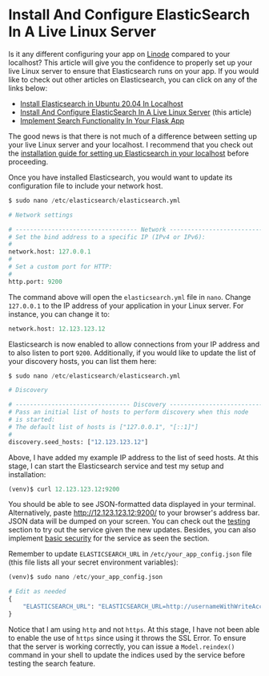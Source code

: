# Install And Configure ElasticSearch In A Live Linux Server

Is it any different configuring your app on [Linode](https://linode.gvw92c.net/15oBBg) compared to your localhost? This article will give you the confidence to properly set up your live Linux server to ensure that Elasticsearch runs on your app. If you would like to check out other articles on Elasticsearch, you can click on any of the links below:

- [Install Elasticsearch in Ubuntu 20.04 In Localhost](install_elasticsearch_localhost.md)
- [Install And Configure ElasticSearch In A Live Linux Server](install_elasticsearch_linode.md) (this article)
- [Implement Search Functionality In Your Flask App](implement_elasticseach.md)

The good news is that there is not much of a difference between setting up your live Linux server and your localhost. I recommend that you check out the [installation guide for setting up Elasticsearch in your localhost](install_elasticsearch_localhost.md) before proceeding. 

Once you have installed Elasticsearch, you would want to update its configuration file to include your network host.

```python
$ sudo nano /etc/elasticsearch/elasticsearch.yml

# Network settings

# ---------------------------------- Network -------------------------------
# Set the bind address to a specific IP (IPv4 or IPv6):
#
network.host: 127.0.0.1
#
# Set a custom port for HTTP:
#
http.port: 9200
```

The command above will open the `elasticsearch.yml` file in `nano`. Change `127.0.0.1` to the IP address of your application in your Linux server. For instance, you can change it to:

```python
network.host: 12.123.123.12
```

Elasticsearch is now enabled to allow connections from your IP address and to also listen to port `9200`. Additionally, if you would like to update the list of your discovery hosts, you can list them here:

```python
$ sudo nano /etc/elasticsearch/elasticsearch.yml

# Discovery

# -------------------------------- Discovery -----------------------------
# Pass an initial list of hosts to perform discovery when this node 
# is started:
# The default list of hosts is ["127.0.0.1", "[::1]"]
#
discovery.seed_hosts: ["12.123.123.12"]
```

Above, I have added my example IP address to the list of seed hosts. At this stage, I can start the Elasticsearch service and test my setup and installation:

```python
(venv)$ curl 12.123.123.12:9200
```

You should be able to see JSON-formatted data displayed in your terminal. Alternatively, paste http://12.123.123.12:9200/ to your browser's address bar. JSON data will be dumped on your screen. You can check out the [testing](install_elasticsearch_localhost.md#testing) section to try out the service given the new updates. Besides, you can also implement [basic security](install_elasticsearch_localhost.md#basic-security) for the service as seen the section.

Remember to update `ELASTICSEARCH_URL` in `/etc/your_app_config.json` file (this file lists all your secret environment variables):

```python
(venv)$ sudo nano /etc/your_app_config.json

# Edit as needed
{
    "ELASTICSEARCH_URL": "ELASTICSEARCH_URL=http://usernameWithWriteAccess:password@localhost:9200"
}
```

Notice that I am using `http` and not `https`. At this stage, I have not been able to enable the use of `https` since using it throws the SSL Error. To ensure that the server is working correctly, you can issue a `Model.reindex()` command in your shell to update the indices used by the service before testing the search feature.